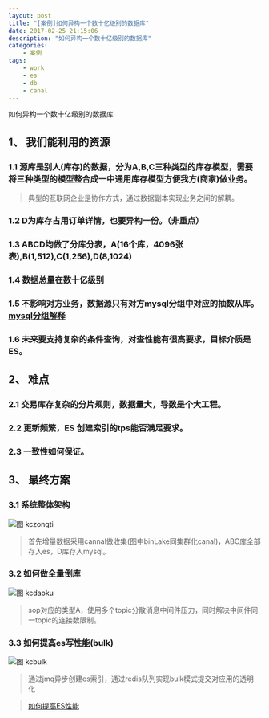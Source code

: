 ```yaml
---
layout: post
title: "[案例]如何异构一个数十亿级别的数据库"
date: 2017-02-25 21:15:06 
description: "如何异构一个数十亿级别的数据库"
categories: 
    - 案例
tags:
    - work
    - es
    - db
    - canal
---
```


如何异构一个数十亿级别的数据库

<!--more-->

## 1、 我们能利用的资源

### 1.1 源库是别人(库存)的数据，分为A,B,C三种类型的库存模型，需要将三种类型的模型整合成一中通用库存模型方便我方(商家)做业务。
> 典型的互联网企业是协作方式，通过数据副本实现业务之间的解耦。 

### 1.2 D为库存占用订单详情，也要异构一份。（非重点）

### 1.3 ABCD均做了分库分表，A(16个库，4096张表),B(1,512),C(1,256),D(8,1024)

### 1.4 数据总量在数十亿级别

### 1.5 不影响对方业务，数据源只有对方mysql分组中对应的抽数从库。[mysql分组解释](https://psiitoy.github.io/2017/03/22/[分享]浅谈分布式数据库/)

### 1.6 未来要支持复杂的条件查询，对查性能有很高要求，目标介质是ES。

## 2、 难点
 
### 2.1 交易库存复杂的分片规则，数据量大，导数是个大工程。

### 2.2 更新频繁，ES 创建索引的tps能否满足要求。

### 2.3 一致性如何保证。

## 3、 最终方案

### 3.1 系统整体架构
![图 kczongti](/img/work/kucuntouminghua/kczongti.png)

> 首先增量数据采用cannal做收集(图中binLake同集群化canal)，ABC库全部存入es，D库存入mysql。

### 3.2 如何做全量倒库
![图 kcdaoku](/img/work/kucuntouminghua/kcdaoku.png)

> sop对应的类型A，使用多个topic分散消息中间件压力，同时解决中间件同一topic的连接数限制。

### 3.3 如何提高es写性能(bulk)
![图 kcbulk](/img/work/kucuntouminghua/kcbulk.png)

> 通过jmq异步创建es索引，通过redis队列实现bulk模式提交对应用的透明化

> [如何提高ES性能](https://psiitoy.github.io/2016/04/27/[总结]如何提高Elasticsearch性能/)